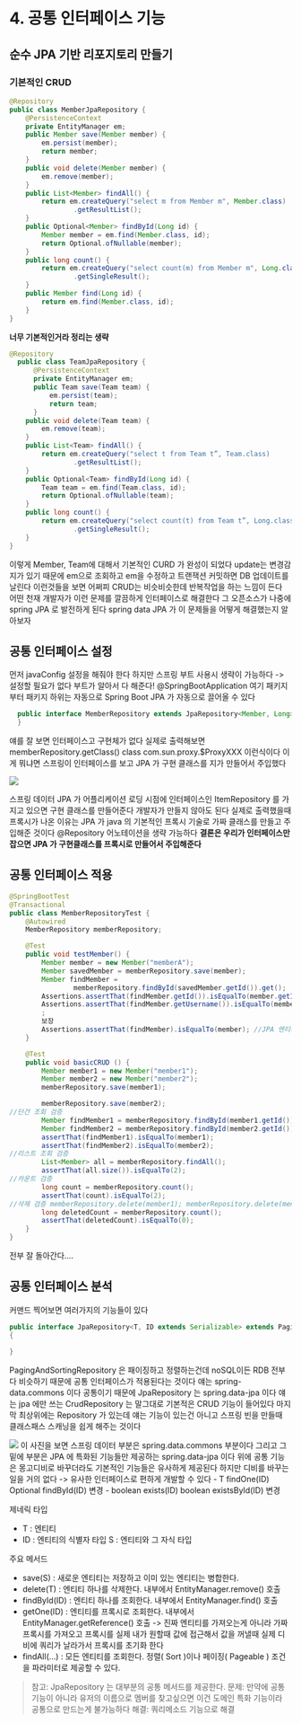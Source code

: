 # 4. 공통 인터페이스 기능

## 순수 JPA 기반 리포지토리 만들기

### 기본적인 CRUD

```java
@Repository
public class MemberJpaRepository {
    @PersistenceContext
    private EntityManager em;
    public Member save(Member member) {
        em.persist(member);
        return member;
    }
    public void delete(Member member) {
        em.remove(member);
    }
    public List<Member> findAll() {
        return em.createQuery("select m from Member m", Member.class)
                .getResultList();
    }
    public Optional<Member> findById(Long id) {
        Member member = em.find(Member.class, id);
        return Optional.ofNullable(member);
    }
    public long count() {
        return em.createQuery("select count(m) from Member m", Long.class)
                .getSingleResult();
    }
    public Member find(Long id) {
        return em.find(Member.class, id);
    } 
}

```
**너무 기본적인거라 정리는 생략**

```java
@Repository
  public class TeamJpaRepository {
      @PersistenceContext
      private EntityManager em;
      public Team save(Team team) {
          em.persist(team);
          return team;
      }
    public void delete(Team team) {
        em.remove(team);
    }
    public List<Team> findAll() {
        return em.createQuery("select t from Team t”, Team.class)
                .getResultList();
    }
    public Optional<Team> findById(Long id) {
        Team team = em.find(Team.class, id);
        return Optional.ofNullable(team);
    }
    public long count() {
        return em.createQuery("select count(t) from Team t”, Long.class)
                .getSingleResult();
    } 
}
```

이렇게 Member, Team에 대해서 기본적인 CURD 가 완성이 되었다 update는 변경감지가 있기 때문에 em으로 조회하고 em을 수정하고 트랜잭션 커밋하면 DB 업데이트를
날린다 이런것들을 보면 어쩌피 CRUD는 비슷비슷한데 반복작업을 하는 느낌이 든다 어떤 천재 개발자가 이런 문제를 깔끔하게 인터페이스로 해결한다 그 오픈소스가 나중에
spring JPA 로 발전하게 된다 spring data JPA 가 이 문제들을 어떻게 해결했는지 알아보자

## 공통 인터페이스 설정
먼저 javaConfig 설정을 해줘야 한다 하지만 스프링 부트 사용시 생략이 가능하다 -> 설정할 필요가 없다 부트가 알아서 다 해준다!
@SpringBootApplication 여기 패키지부터 패키지 하위는 자동으로 Spring Boot JPA 가 자동으로 끌어올 수 있다 
```java
  public interface MemberRepository extends JpaRepository<Member, Long> {
  }
```
얘를 잘 보면 인터페이스고 구현체가 없다 실제로 출력해보면 memberRepository.getClass() class com.sun.proxy.$ProxyXXX 이런식이다 이게 뭐냐면
스프링이 인터페이스를 보고 JPA 가 구현 클래스를 지가 만들어서 주입했다

<img src="image/img.png">

스프링 데이터 JPA 가 어플리케이션 로딩 시점에 인터페이스인 ItemRepository 를 가지고 있으면 구현 클래스를 만들어준다 개발자가 만들지 않아도 된다
실제로 출력했을때 프록시가 나온 이유는 JPA 가 java 의 기본적인 프록시 기술로 가짜 클래스를 만들고 주입해준 것이다 @Repository 어노테이션을 생략 가능하다
**결론은 우리가 인터페이스만 잡으면 JPA 가 구현클래스를 프록시로 만들어서 주입해준다**

## 공통 인터페이스 적용

```java
@SpringBootTest
@Transactional
public class MemberRepositoryTest {
    @Autowired
    MemberRepository memberRepository;

    @Test
    public void testMember() {
        Member member = new Member("memberA");
        Member savedMember = memberRepository.save(member);
        Member findMember =
                memberRepository.findById(savedMember.getId()).get();
        Assertions.assertThat(findMember.getId()).isEqualTo(member.getId());
        Assertions.assertThat(findMember.getUsername()).isEqualTo(member.getUsername())
        ;
        보장
        Assertions.assertThat(findMember).isEqualTo(member); //JPA 엔티티 동일성 }
    }

    @Test
    public void basicCRUD () {
        Member member1 = new Member("member1");
        Member member2 = new Member("member2");
        memberRepository.save(member1);

        memberRepository.save(member2);
//단건 조회 검증
        Member findMember1 = memberRepository.findById(member1.getId()).get();
        Member findMember2 = memberRepository.findById(member2.getId()).get();
        assertThat(findMember1).isEqualTo(member1);
        assertThat(findMember2).isEqualTo(member2);
//리스트 조회 검증
        List<Member> all = memberRepository.findAll();
        assertThat(all.size()).isEqualTo(2);
//카운트 검증
        long count = memberRepository.count();
        assertThat(count).isEqualTo(2);
//삭제 검증 memberRepository.delete(member1); memberRepository.delete(member2);
        long deletedCount = memberRepository.count();
        assertThat(deletedCount).isEqualTo(0);
    }
}
```

전부 잘 돌아간다....

## 공통 인터페이스 분석
커맨드 찍어보면 여러가지의 기능들이 있다  
```java
public interface JpaRepository<T, ID extends Serializable> extends PagingAndSortingRepository<T, ID>
{
    
}
```
PagingAndSortingRepository 은 패이징하고 정렬하는건데 noSQL이든 RDB 전부 다 비슷하기 때문에 공통 인터페이스가 적용된다는 것이다 얘는 spring-data.commons
이다 공통이기 때문에 JpaRepository 는 spring.data-jpa 이다 얘는 jpa 에만 쓰는 CrudRepository 는 말그대로 기본적은 CRUD 기능이 들어있다 마지막
최상위에는 Repository 가 있는데 얘는 기능이 있는건 아니고 스프링 빈을 만들때 클래스패스 스캐닝을 쉽게 해주는 것이다

<img src="image/img_1.png">
이 사진을 보면 스프링 데이터 부분은 spring.data.commons 부분이다 그리고 그밑에 부분은 JPA 에 특화된 기능들만 제공하는 spring.data-jpa 이다 위에 공통
기능은 몽고디비로 바꾸더라도 기본적인 기능들은 유사하게 제공된다 하지만 디비를 바꾸는일을 거의 없다 -> 유사한 인터페이스로 편하게 개발할 수 있다 
- T findOne(ID) Optional<T> findById(ID) 변경
- boolean exists(ID) boolean existsById(ID) 변경

제네릭 타입
- T : 엔티티
- ID : 엔티티의 식별자 타입 S : 엔티티와 그 자식 타입

주요 메서드
- save(S) : 새로운 엔티티는 저장하고 이미 있는 엔티티는 병합한다.
- delete(T) : 엔티티 하나를 삭제한다. 내부에서 EntityManager.remove() 호출
- findById(ID) : 엔티티 하나를 조회한다. 내부에서 EntityManager.find() 호출
- getOne(ID) : 엔티티를 프록시로 조회한다. 내부에서 EntityManager.getReference() 호출 -> 진짜 엔티티를 가져오는게 아니라 가짜 프록시를 가져오고
프록시를 실제 내가 원할때 값에 접근해서 값을 꺼낼때 실제 디비에 쿼리가 날라가서 프록시를 초기화 한다
- findAll(...) : 모든 엔티티를 조회한다. 정렬( Sort )이나 페이징( Pageable ) 조건을 파라미터로 제공할 수 있다.

> 참고: JpaRepository 는 대부분의 공통 메서드를 제공한다.
> 문제: 만약에 공통 기능이 아니라 유저의 이름으로 멤버를 찾고싶으면 이건 도메인 특화 기능이라 공통으로 만드는게 불가능하다
> 해결: 쿼리메소드 기능으로 해결
